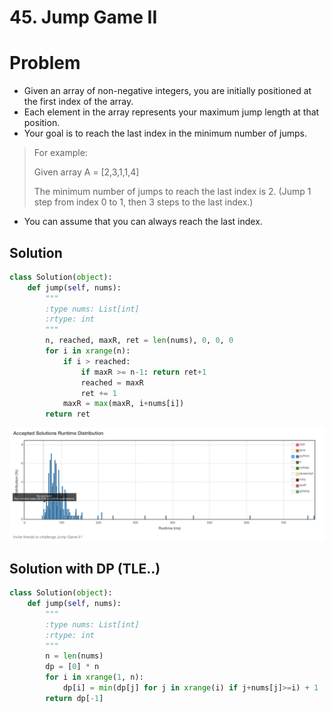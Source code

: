 # 45. Jump Game II

# Problem
- Given an array of non-negative integers, you are initially positioned at the first index of the array.
- Each element in the array represents your maximum jump length at that position.
- Your goal is to reach the last index in the minimum number of jumps.

> For example:
> 
> Given array A = [2,3,1,1,4]
> 
> The minimum number of jumps to reach the last index is 2. (Jump 1 step from index 0 to 1, then 3 steps to the last index.)

- You can assume that you can always reach the last index.

## Solution
```python
class Solution(object):
    def jump(self, nums):
        """
        :type nums: List[int]
        :rtype: int
        """
        n, reached, maxR, ret = len(nums), 0, 0, 0
        for i in xrange(n):
            if i > reached:
                if maxR >= n-1: return ret+1
                reached = maxR
                ret += 1
            maxR = max(maxR, i+nums[i])
        return ret
```

![pic](pic.png)

## Solution with DP (TLE..)
```python
class Solution(object):
    def jump(self, nums):
        """
        :type nums: List[int]
        :rtype: int
        """
        n = len(nums)
        dp = [0] * n
        for i in xrange(1, n):
            dp[i] = min(dp[j] for j in xrange(i) if j+nums[j]>=i) + 1
        return dp[-1]
```
